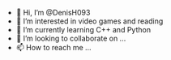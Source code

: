 - 👋 Hi, I’m @DenisH093
- 👀 I’m interested in video games and reading
- 🌱 I’m currently learning C++ and Python
- 💞️ I’m looking to collaborate on ...
- 📫 How to reach me ...

<!---
DenisH093/DenisH093 is a ✨ special ✨ repository because its `README.md` (this file) appears on your GitHub profile.
You can click the Preview link to take a look at your changes.
--->
